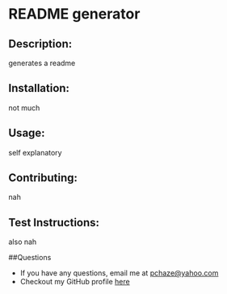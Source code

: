 # README generator

  ## Description: 
  generates a readme

  ## Installation: 
  not much

  ## Usage: 
  self explanatory

  ## Contributing: 
  nah

  ## Test Instructions: 
  also nah

  ##Questions
  - If you have any questions, email me at pchaze@yahoo.com
  - Checkout my GitHub profile [here](https://github.com/PhalenH)

